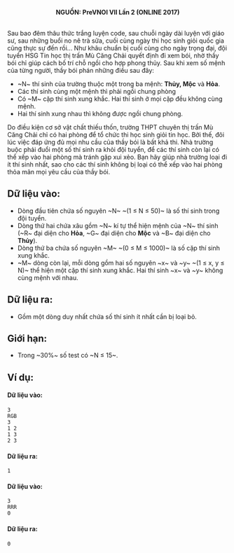 **<center>NGUỒN: PreVNOI Ⅶ Lần 2 (ONLINE 2017)</center>**
<br>

Sau bao đêm thâu thức trắng luyện code, sau chuỗi ngày dài luyện với giáo sư, sau những buổi no nê trà sữa, cuối cùng ngày thi học sinh giỏi quốc gia cũng thực sự đến rồi...
Như khâu chuẩn bị cuối cùng cho ngày trọng đại, đội tuyển HSG Tin học thị trấn Mù Căng Chải quyết định đi xem bói, nhờ thầy bói chỉ giúp cách bố trí chỗ ngồi cho hợp phong thủy. Sau khi xem số mệnh của từng người, thầy bói phán những điều sau đây:

- ~N~ thí sinh của trường thuộc một trong ba mệnh: **Thủy, Mộc** và **Hỏa**.
- Các thí sinh cùng một mệnh thì phải ngồi chung phòng
- Có ~M~ cặp thí sinh xung khắc. Hai thí sinh ở mọi cặp đều không cùng mệnh.
- Hai thí sinh xung nhau thì không được ngồi chung phòng.

Do điều kiện cơ sở vật chất thiếu thốn, trường THPT chuyên thị trấn Mù Căng Chải chỉ có hai phòng để tổ chức thi học sinh giỏi tin học. Bởi thế, đôi lúc việc đáp ứng đủ mọi nhu cầu của thầy bói là bất khả thi. Nhà trường buộc phải đuổi một số thí sinh ra khỏi đội tuyển, để các thí sinh còn lại có thể xếp vào hai phòng mà tránh gặp xui xẻo.
Bạn hãy giúp nhà trường loại đi ít thí sinh nhất, sao cho các thí sinh không bị loại có thể xếp vào hai phòng thỏa mãn mọi yêu cầu của thầy bói.

## Dữ liệu vào:
- Dòng đầu tiên chứa số nguyên ~N~ ~(1 ≤ N ≤ 50)~ là số thí sinh trong đội tuyển.
- Dòng thứ hai chứa xâu gồm ~N~ kí tự thể hiện mệnh của ~N~ thí sinh (~R~ đại diện cho **Hỏa**, ~G~ đại diện cho **Mộc** và ~B~ đại diện cho **Thủy**).
- Dòng thứ ba chứa số nguyên ~M~ ~(0 ≤ M ≤ 1000)~ là số cặp thí sinh xung khắc.
- ~M~ dòng còn lại, mỗi dòng gồm hai số nguyên ~x~ và ~y~ ~(1 ≤ x, y ≤ N)~ thể hiện một cặp thí sinh xung khắc. Hai thí sinh ~x~ và ~y~ không cùng mệnh với nhau.

## Dữ liệu ra:
- Gồm một dòng duy nhất chứa số thí sinh ít nhất cần bị loại bỏ.

## Giới hạn:
- Trong ~30\%~ số test có ~N ≤ 15~.

## Ví dụ:
#### Dữ liệu vào:
```
3
RGB
3
1 2
1 3
2 3
```

#### Dữ liệu ra:
```
1
```

#### Dữ liệu vào:
```
3
RRR
0
```

#### Dữ liệu ra:
```
0
```